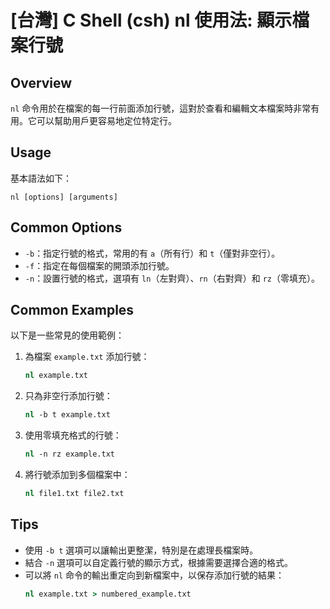 # [台灣] C Shell (csh) nl 使用法: 顯示檔案行號

## Overview
`nl` 命令用於在檔案的每一行前面添加行號，這對於查看和編輯文本檔案時非常有用。它可以幫助用戶更容易地定位特定行。

## Usage
基本語法如下：
```
nl [options] [arguments]
```

## Common Options
- `-b`：指定行號的格式，常用的有 `a`（所有行）和 `t`（僅對非空行）。
- `-f`：指定在每個檔案的開頭添加行號。
- `-n`：設置行號的格式，選項有 `ln`（左對齊）、`rn`（右對齊）和 `rz`（零填充）。

## Common Examples
以下是一些常見的使用範例：

1. 為檔案 `example.txt` 添加行號：
   ```csh
   nl example.txt
   ```

2. 只為非空行添加行號：
   ```csh
   nl -b t example.txt
   ```

3. 使用零填充格式的行號：
   ```csh
   nl -n rz example.txt
   ```

4. 將行號添加到多個檔案中：
   ```csh
   nl file1.txt file2.txt
   ```

## Tips
- 使用 `-b t` 選項可以讓輸出更整潔，特別是在處理長檔案時。
- 結合 `-n` 選項可以自定義行號的顯示方式，根據需要選擇合適的格式。
- 可以將 `nl` 命令的輸出重定向到新檔案中，以保存添加行號的結果：
  ```csh
  nl example.txt > numbered_example.txt
  ```